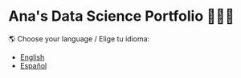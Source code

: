 # Ana's Data Science Portfolio 👩🏻‍💻

🌎 Choose your language / Elige tu idioma:
- [English](README-en.md)
- [Español](README-es.md)
